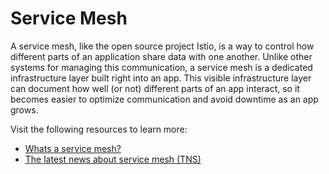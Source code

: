 # Service Mesh

A service mesh, like the open source project Istio, is a way to control how different parts of an application share data with one another. Unlike other systems for managing this communication, a service mesh is a dedicated infrastructure layer built right into an app. This visible infrastructure layer can document how well (or not) different parts of an app interact, so it becomes easier to optimize communication and avoid downtime as an app grows.

Visit the following resources to learn more:

- [Whats a service mesh?](https://www.redhat.com/en/topics/microservices/what-is-a-service-mesh)
- [The latest news about service mesh (TNS)](https://thenewstack.io/category/service-mesh/)
